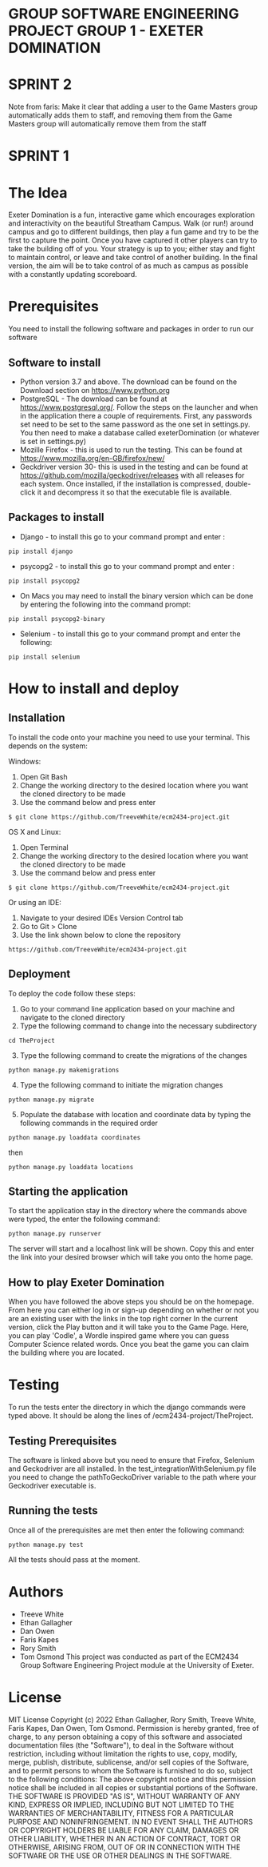 # GROUP SOFTWARE ENGINEERING PROJECT GROUP 1 - EXETER DOMINATION
# SPRINT 2

Note from faris:
    Make it clear that adding a user to the Game Masters group automatically adds them to staff, and removing them from the Game Masters group will automatically remove them from the staff



# SPRINT 1

# The Idea

Exeter Domination is a fun, interactive game which encourages exploration and interactivity on the beautiful Streatham Campus. Walk (or run!) around campus and go to different buildings, then play a fun game and try to be the first to capture the point. Once you have captured it other players can try to take the building off of you. Your strategy is up to you; either stay and fight to maintain control, or leave and take control of another building. In the final version, the aim will be to take control of as much as campus as possible with a constantly updating scoreboard.

# Prerequisites
You need to install the following software and packages in order to run our software

## Software to install
- Python version 3.7 and above. The download can be found on the Download section on https://www.python.org
- PostgreSQL - The download can be found at https://www.postgresql.org/. Follow the steps on the launcher and when in the application there a couple of requirements. First, any passwords set need to be set to the same password as the one set in settings.py. You then need to make a database called exeterDomination (or whatever is set in settings.py)
- Mozille Firefox - this is used to run the testing. This can be found at https://www.mozilla.org/en-GB/firefox/new/
- Geckdriver version 30- this is used in the testing and can be found at https://github.com/mozilla/geckodriver/releases with all releases for each system. Once installed, if the installation is compressed, double-click it and decompress it so that the executable file is available.
 ## Packages to install
- Django - to install this go to your command prompt and enter :
```
pip install django
```
- psycopg2 - to install this go to your command prompt and enter :
```
pip install psycopg2
```
- On Macs you may need to install the binary version which can be done by entering the following into the command prompt:
```
pip install psycopg2-binary
```
- Selenium - to install this go to your command prompt and enter the following:
```
pip install selenium
```

# How to install and deploy
## Installation
To install the code onto your machine you need to use your terminal. This depends on the system:

Windows:
1. Open Git Bash
2. Change the working directory to the desired location where you want the cloned directory to be made
3. Use the command below and press enter
```
$ git clone https://github.com/TreeveWhite/ecm2434-project.git
```
OS X and Linux:
1. Open Terminal
2. Change the working directory to the desired location where you want the cloned directory to be made
3. Use the command below and press enter
```
$ git clone https://github.com/TreeveWhite/ecm2434-project.git
```
Or using an IDE:
1. Navigate to your desired IDEs Version Control tab
2. Go to Git > Clone
3. Use the link shown below to clone the repository
```
https://github.com/TreeveWhite/ecm2434-project.git
```

## Deployment

To deploy the code follow these steps:
1. Go to your command line application based on your machine and navigate to the cloned directory
2. Type the following command to change into the necessary subdirectory
```
cd TheProject
```
3. Type the following command to create the migrations of the changes
```
python manage.py makemigrations
```
4. Type the following command to initiate the migration changes
```
python manage.py migrate
```
5. Populate the database with location and coordinate data by typing the following commands in the required order
```
python manage.py loaddata coordinates
```
then
```
python manage.py loaddata locations
```
## Starting the application

To start the application stay in the directory where the commands above were typed, the enter the following command:
```
python manage.py runserver
```
The server will start and a localhost link will be shown. Copy this and enter the link into your desired browser which will take you onto the home page.

## How to play Exeter Domination

When you have followed the above steps you should be on the homepage.
From here you can either log in or sign-up depending on whether or not you are an existing user with the links in the top right corner
In the current version, click the Play button and it will take you to the Game Page. Here, you can play 'Codle', a Wordle inspired game where you can guess Computer Science related words. Once you beat the game you can claim the building where you are located. 

# Testing
To run the tests enter the directory in which the django commands were typed above. It should be along the lines of /ecm2434-project/TheProject.
## Testing Prerequisites
The software is linked above but you need to ensure that Firefox, Selenium and Geckodriver are all installed. In the test_integrationWithSelenium.py file you need to change the pathToGeckoDriver variable to the path where your Geckodriver executable is.
## Running the tests
Once all of the prerequisites are met then enter the following command:
```
python manage.py test
```
All the tests should pass at the moment.

# Authors
- Treeve White
- Ethan Gallagher
- Dan Owen
- Faris Kapes
- Rory Smith
- Tom Osmond
This project was conducted as part of the ECM2434 Group Software Engineering Project module at the University of Exeter.

# License
 MIT License Copyright (c) 2022 Ethan Gallagher, Rory Smith, Treeve White, Faris Kapes, Dan Owen, Tom Osmond. Permission is hereby granted, free of charge, to any person obtaining a copy of this software and associated documentation files (the "Software"), to deal in the Software without restriction, including without limitation the rights to use, copy, modify, merge, publish, distribute, sublicense, and/or sell copies of the Software, and to permit persons to whom the Software is furnished to do so, subject to the following conditions: The above copyright notice and this permission notice shall be included in all copies or substantial portions of the Software. THE SOFTWARE IS PROVIDED "AS IS", WITHOUT WARRANTY OF ANY KIND, EXPRESS OR IMPLIED, INCLUDING BUT NOT LIMITED TO THE WARRANTIES OF MERCHANTABILITY, FITNESS FOR A PARTICULAR PURPOSE AND NONINFRINGEMENT. IN NO EVENT SHALL THE AUTHORS OR COPYRIGHT HOLDERS BE LIABLE FOR ANY CLAIM, DAMAGES OR OTHER LIABILITY, WHETHER IN AN ACTION OF CONTRACT, TORT OR OTHERWISE, ARISING FROM, OUT OF OR IN CONNECTION WITH THE SOFTWARE OR THE USE OR OTHER DEALINGS IN THE SOFTWARE.
